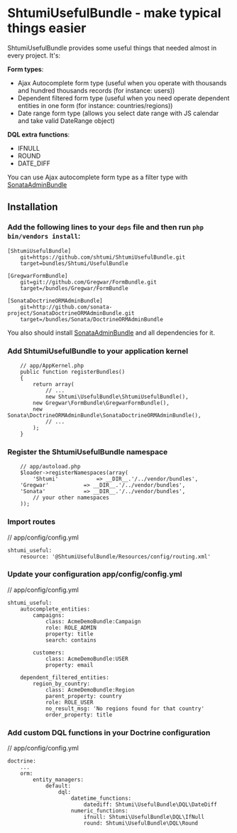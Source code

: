 ShtumiUsefulBundle - make typical things easier
===============================================

ShtumiUsefulBundle provides some useful things that needed almost in every project. It's:

**Form types**:
* Ajax Autocomplete form type (useful when you operate with thousands and hundred thousands records (for instance: users))
* Dependent filtered form type (useful when you need operate dependent entities in one form (for instance: countries/regions))
* Date range form type (allows you select date range with JS calendar and take valid DateRange object)

**DQL extra functions**:
* IFNULL
* ROUND
* DATE_DIFF

You can use Ajax autocomplete form type as a filter type with [SonataAdminBundle](https://github.com/sonata-project/SonataAdminBundle) 



## Installation
  
### Add the following lines to your  `deps` file and then run `php bin/vendors install`:    

```
[ShtumiUsefulBundle]
    git=https://github.com/shtumi/ShtumiUsefulBundle.git
    target=bundles/Shtumi/UsefulBundle

[GregwarFormBundle]
    git=git://github.com/Gregwar/FormBundle.git
    target=/bundles/Gregwar/FormBundle
    
[SonataDoctrineORMAdminBundle]
    git=http://github.com/sonata-project/SonataDoctrineORMAdminBundle.git
    target=/bundles/Sonata/DoctrineORMAdminBundle
```

You also should install [SonataAdminBundle](https://github.com/sonata-project/SonataAdminBundle) and all dependencies for it.

### Add ShtumiUsefulBundle to your application kernel
```
    // app/AppKernel.php
    public function registerBundles()
    {
        return array(
            // ...
            new Shtumi\UsefulBundle\ShtumiUsefulBundle(),
	    new Gregwar\FormBundle\GregwarFormBundle(),
	    new Sonata\DoctrineORMAdminBundle\SonataDoctrineORMAdminBundle(),            
            // ...
        );
    }
```
### Register the ShtumiUsefulBundle namespace
```
    // app/autoload.php
    $loader->registerNamespaces(array(
        'Shtumi'            => __DIR__.'/../vendor/bundles',
	'Gregwar'           => __DIR__.'/../vendor/bundles',
	'Sonata'            => __DIR__.'/../vendor/bundles',	
        // your other namespaces
    ));
 ```   
### Import routes

// app/config/config.yml
```
shtumi_useful:
    resource: '@ShtumiUsefulBundle/Resources/config/routing.xml'
```

### Update your configuration app/config/config.yml

// app/config/config.yml
```
shtumi_useful:
    autocomplete_entities:
        campaigns:
            class: AcmeDemoBundle:Campaign
            role: ROLE_ADMIN
            property: title
            search: contains

        customers:
            class: AcmeDemoBundle:USER
            property: email

    dependent_filtered_entities:
        region_by_country:
            class: AcmeDemoBundle:Region
            parent_property: country
            role: ROLE_USER
            no_result_msg: 'No regions found for that country'
            order_property: title
```    

### Add custom DQL functions in your Doctrine configuration
// app/config/config.yml
```
doctrine:
    ...
    orm:
        entity_managers:
            default:
                dql:
                    datetime_functions:
                        datediff: Shtumi\UsefulBundle\DQL\DateDiff
                    numeric_functions:
                        ifnull: Shtumi\UsefulBundle\DQL\IfNull
                        round: Shtumi\UsefulBundle\DQL\Round
```			